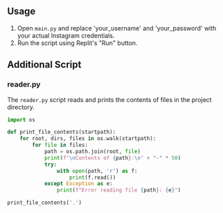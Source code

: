 ## Usage

1. Open `main.py` and replace 'your_username' and 'your_password' with your actual Instagram credentials.
2. Run the script using Replit's "Run" button.

## Additional Script

### reader.py

The `reader.py` script reads and prints the contents of files in the project directory.

```python
import os

def print_file_contents(startpath):
    for root, dirs, files in os.walk(startpath):
        for file in files:
            path = os.path.join(root, file)
            print(f"\nContents of {path}:\n" + "-" * 50)
            try:
                with open(path, 'r') as f:
                    print(f.read())
            except Exception as e:
                print(f"Error reading file {path}: {e}")

print_file_contents('.')
